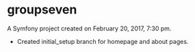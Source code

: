 groupseven
==========

A Symfony project created on February 20, 2017, 7:30 pm.

- Created initial_setup branch for homepage and about pages.

